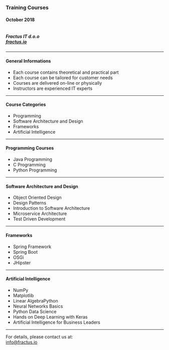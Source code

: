 

### Training Courses <br>
#### October 2018<br><br>
##### Fractus IT d.o.o<br>[fractus.io](https://fractus.io)<br>

---

#### General Informations<br>
- Each course contains theoretical and practical part
- Each course can be tailored for customer needs
- Courses are delivered on-line or physically  
- Instructors are experienced IT experts
    
---

#### Course Categories<br>
- Programming
- Software Architecture and Design 
- Frameworks 
- Artificial Intelligence
    
---

#### Programming Courses<br>
- Java Programming 
- C Programming 
- Python Programming
    
---

#### Software Architecture and Design<br>
- Object Oriented Design
- Design Patterns
- Introduction to Software Architecture
- Microservice Architecture
- Test Driven Development
    
---

#### Frameworks<br>
- Spring Framework
- Spring Boot
- OSGi
- JHipster
    
---

#### Artificial Intelligence<br>
- NumPy
- Matplotlib
- Linear AlgebraPython
- Neural Networks Basics
- Python Data Science
- Hands on Deep Learning with Keras
- Artificial Intelligence for Business Leaders

---

For details, please contact us at:<br>
[info@fractus.io](mailto:info@fractus.io)<br>



